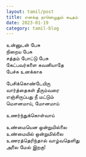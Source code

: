 ```yaml
---
layout: tamil/post
title: எனக்கு நானெழுதும் கடிதம்
date: 2023-01-19
category: tamil-blog
---
```


உன்னுடன் பேசு <br/>
நிறைய பேசு <br/>
சத்தம் போட்டு பேசு <br/>
கேட்பவர்களை கவனியாதே <br/>
பேச்சு உனக்காக

பேசிக்கொண்டேயிரு <br/>
வார்த்தைகள் தீரும்வரை <br/>
எஞ்சிருப்பது நீ மட்டும் <br/>
மௌனமாய், மோனமாய்

உணர்ந்துக்கொள்வாய்

உண்மையென ஒன்றுமில்லை <br/>
உண்மையில் ஒன்றுமில்லை <br/>
உணரத்தெரிந்தால் வாழ்வதெளிது <br/>
அலை மேல் இறகு!
